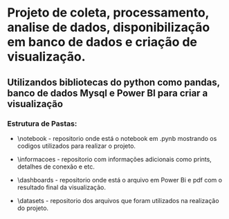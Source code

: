 # Projeto de coleta, processamento, analise de dados, disponibilização em banco de dados e criação de visualização.
## Utilizandos bibliotecas do python como pandas, banco de dados Mysql e Power BI para criar a visualização

### Estrutura de Pastas:

- \notebook - repositorio onde está o notebook em .pynb mostrando os codigos utilizados para realizar o projeto.

- \informacoes - repositorio com informações adicionais como prints, detalhes de conexão e etc.

- \dashboards - repositorio onde está o arquivo em Power Bi e pdf com o resultado final da visualização.

- \datasets - repositorio dos arquivos que foram utilizados na realização do projeto.
